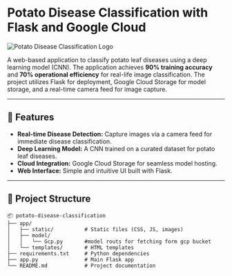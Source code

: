 # Potato Disease Classification with Flask and Google Cloud

![Potato Disease Classification Logo]((https://media.springernature.com/lw685/springer-static/image/chp%3A10.1007%2F978-981-19-9331-2_4/MediaObjects/536546_1_En_4_Fig1_HTML.png))

A web-based application to classify potato leaf diseases using a deep learning model (CNN). The application achieves **90% training accuracy** and **70% operational efficiency** for real-life image classification. The project utilizes Flask for deployment, Google Cloud Storage for model storage, and a real-time camera feed for image capture.

---

## 🚀 Features

- **Real-time Disease Detection:** Capture images via a camera feed for immediate disease classification.
- **Deep Learning Model:** A CNN trained on a curated dataset for potato leaf diseases.
- **Cloud Integration:** Google Cloud Storage for seamless model hosting.
- **Web Interface:** Simple and intuitive UI built with Flask.

---

## 📂 Project Structure

```plaintext
📦 potato-disease-classification
├── app/
│   ├── static/          # Static files (CSS, JS, images)       
│   ├── model/
│   │   └── Gcp.py       #model routs for fetching form gcp bucket
│   └── templates/       # HTML templates
├── requirements.txt     # Python dependencies
├── app.py               # Main Flask app
└── README.md            # Project documentation
